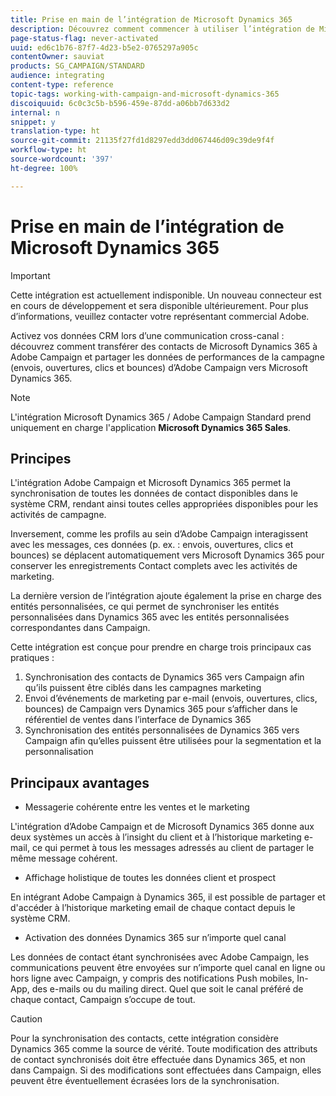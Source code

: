 ```yaml
---
title: Prise en main de l’intégration de Microsoft Dynamics 365
description: Découvrez comment commencer à utiliser l’intégration de Microsoft Dynamics 365
page-status-flag: never-activated
uuid: ed6c1b76-87f7-4d23-b5e2-0765297a905c
contentOwner: sauviat
products: SG_CAMPAIGN/STANDARD
audience: integrating
content-type: reference
topic-tags: working-with-campaign-and-microsoft-dynamics-365
discoiquuid: 6c0c3c5b-b596-459e-87dd-a06bb7d633d2
internal: n
snippet: y
translation-type: ht
source-git-commit: 21135f27fd1d8297edd3dd067446d09c39de9f4f
workflow-type: ht
source-wordcount: '397'
ht-degree: 100%

---
```



# Prise en main de l’intégration de Microsoft Dynamics 365

>[!IMPORTANT]
>
>Cette intégration est actuellement indisponible. Un nouveau connecteur est en cours de développement et sera disponible ultérieurement. Pour plus d’informations, veuillez contacter votre représentant commercial Adobe.

Activez vos données CRM lors d’une communication cross-canal : découvrez comment transférer des contacts de Microsoft Dynamics 365 à Adobe Campaign et partager les données de performances de la campagne (envois, ouvertures, clics et bounces) d’Adobe Campaign vers Microsoft Dynamics 365.

>[!NOTE]
>
>L&#39;intégration Microsoft Dynamics 365 / Adobe Campaign Standard prend uniquement en charge l&#39;application **Microsoft Dynamics 365 Sales**.

## Principes

L&#39;intégration Adobe Campaign et Microsoft Dynamics 365 permet la synchronisation de toutes les données de contact disponibles dans le système CRM, rendant ainsi toutes celles appropriées disponibles pour les activités de campagne.

Inversement, comme les profils au sein d’Adobe Campaign interagissent avec les messages, ces données (p. ex. : envois, ouvertures, clics et bounces) se déplacent automatiquement vers Microsoft Dynamics 365 pour conserver les enregistrements Contact complets avec les activités de marketing.

La dernière version de l’intégration ajoute également la prise en charge des entités personnalisées, ce qui permet de synchroniser les entités personnalisées dans Dynamics 365 avec les entités personnalisées correspondantes dans Campaign.

Cette intégration est conçue pour prendre en charge trois principaux cas pratiques :

1. Synchronisation des contacts de Dynamics 365 vers Campaign afin qu’ils puissent être ciblés dans les campagnes marketing
1. Envoi d’événements de marketing par e-mail (envois, ouvertures, clics, bounces) de Campaign vers Dynamics 365 pour s’afficher dans le référentiel de ventes dans l’interface de Dynamics 365
1. Synchronisation des entités personnalisées de Dynamics 365 vers Campaign afin qu’elles puissent être utilisées pour la segmentation et la personnalisation

## Principaux avantages

* Messagerie cohérente entre les ventes et le marketing

L&#39;intégration d’Adobe Campaign et de Microsoft Dynamics 365 donne aux deux systèmes un accès à l’insight du client et à l’historique marketing e-mail, ce qui permet à tous les messages adressés au client de partager le même message cohérent.

*  Affichage holistique de toutes les données client et prospect

En intégrant Adobe Campaign à Dynamics 365, il est possible de partager et d&#39;accéder à l’historique marketing email de chaque contact depuis le système CRM.

* Activation des données Dynamics 365 sur n’importe quel canal

Les données de contact étant synchronisées avec Adobe Campaign, les communications peuvent être envoyées sur n’importe quel canal en ligne ou hors ligne avec Campaign, y compris des notifications Push mobiles, In-App, des e-mails ou du mailing direct. Quel que soit le canal préféré de chaque contact, Campaign s’occupe de tout.

>[!CAUTION]
>
>Pour la synchronisation des contacts, cette intégration considère Dynamics 365 comme la source de vérité.  Toute modification des attributs de contact synchronisés doit être effectuée dans Dynamics 365, et non dans Campaign.  Si des modifications sont effectuées dans Campaign, elles peuvent être éventuellement écrasées lors de la synchronisation.

